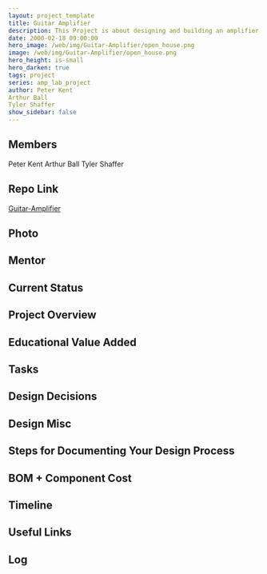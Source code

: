 ```yaml
---
layout: project_template
title: Guitar Amplifier
description: This Project is about designing and building an amplifier for an electric guitar or bass guitar from scratch. 
date: 2000-02-18 09:00:00
hero_image: /web/img/Guitar-Amplifier/open_house.png
image: /web/img/Guitar-Amplifier/open_house.png
hero_height: is-small
hero_darken: true
tags: project
series: amp_lab_project
author: Peter Kent
Arthur Ball
Tyler Shaffer
show_sidebar: false
---
```




## Members
Peter Kent
Arthur Ball
Tyler Shaffer

## Repo Link
<a class="button is-link" href="https://github.com/Amp-Lab-at-VT/Guitar-Amplifier" >Guitar-Amplifier</a>

## Photo

## Mentor

## Current Status

## Project Overview


## Educational Value Added


## Tasks

## Design Decisions

## Design Misc

## Steps for Documenting Your Design Process

## BOM + Component Cost

## Timeline

## Useful Links

## Log
            